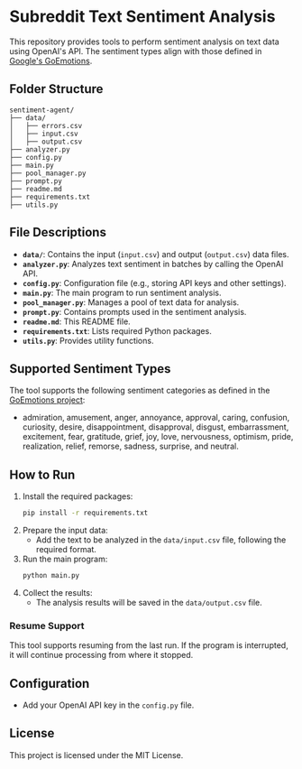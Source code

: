 
# Subreddit Text Sentiment Analysis

This repository provides tools to perform sentiment analysis on text data using OpenAI's API. The sentiment types align with those defined in [Google's GoEmotions](https://github.com/google-research/google-research/tree/master/goemotions).

## Folder Structure

```
sentiment-agent/
├── data/
│   ├── errors.csv
│   ├── input.csv
│   ├── output.csv
├── analyzer.py
├── config.py
├── main.py
├── pool_manager.py
├── prompt.py
├── readme.md
├── requirements.txt
├── utils.py
```

## File Descriptions

- **`data/`**: Contains the input (`input.csv`) and output (`output.csv`) data files.
- **`analyzer.py`**: Analyzes text sentiment in batches by calling the OpenAI API.
- **`config.py`**: Configuration file (e.g., storing API keys and other settings).
- **`main.py`**: The main program to run sentiment analysis.
- **`pool_manager.py`**: Manages a pool of text data for analysis.
- **`prompt.py`**: Contains prompts used in the sentiment analysis.
- **`readme.md`**: This README file.
- **`requirements.txt`**: Lists required Python packages.
- **`utils.py`**: Provides utility functions.

## Supported Sentiment Types

The tool supports the following sentiment categories as defined in the [GoEmotions project](https://github.com/google-research/google-research/tree/master/goemotions):

- admiration, amusement, anger, annoyance, approval, caring, confusion, curiosity, desire, disappointment, disapproval, disgust, embarrassment, excitement, fear, gratitude, grief, joy, love, nervousness, optimism, pride, realization, relief, remorse, sadness, surprise, and neutral.

## How to Run

1. Install the required packages:
   ```bash
   pip install -r requirements.txt
   ```
2. Prepare the input data:
   - Add the text to be analyzed in the `data/input.csv` file, following the required format.
3. Run the main program:
   ```bash
   python main.py
   ```
4. Collect the results:
   - The analysis results will be saved in the `data/output.csv` file.

### Resume Support

This tool supports resuming from the last run. If the program is interrupted, it will continue processing from where it stopped.

## Configuration

- Add your OpenAI API key in the `config.py` file.

## License

This project is licensed under the MIT License.
